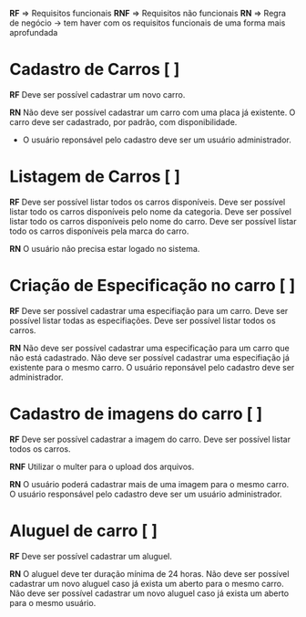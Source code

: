 **RF** => Requisitos funcionais
**RNF** => Requisitos não funcionais
**RN** => Regra de negócio -> tem haver com os requisitos funcionais de uma forma mais aprofundada

# Cadastro de Carros [ ]
**RF**
Deve ser possível cadastrar um novo carro.

**RN**
Não deve ser possível cadastrar um carro com uma placa já existente.
O carro deve ser cadastrado, por padrão, com disponibilidade.
* O usuário reponsável pelo cadastro deve ser um usuário administrador.

# Listagem de Carros [ ]
**RF**
Deve ser possível listar todos os carros disponíveis.
Deve ser possível listar todo os carros disponíveis pelo nome da categoria.
Deve ser possível listar todo os carros disponíveis pelo nome do carro.
Deve ser possível listar todo os carros disponíveis pela marca do carro.

**RN**
O usuário não precisa estar logado no sistema.

# Criação de Especificação no carro [ ]
**RF**
Deve ser possível cadastrar uma especifiação para um carro.
Deve ser possível listar todas as especifiações.
Deve ser possível listar todos os carros.

**RN**
Não deve ser possível cadastrar uma especificação para um carro que não está cadastrado.
Não deve ser possível cadastrar uma especifiação já existente para o mesmo carro.
O usuário reponsável pelo cadastro deve ser administrador.

# Cadastro de imagens do carro [ ]
**RF** 
Deve ser possível cadastrar a imagem do carro.
Deve ser possível listar todos os carros.

**RNF**
Utilizar o multer para o upload dos arquivos.

**RN**
O usuário poderá cadastrar mais de uma imagem para o mesmo carro.
O usuário responsável pelo cadastro deve ser um usuário administrador.

# Aluguel de carro [ ]
**RF**
Deve ser possível cadastrar um aluguel.

**RN**
O aluguel deve ter duração mínima de 24 horas.
Não deve ser possível cadastrar um novo aluguel caso já exista um aberto para o mesmo carro.
Não deve ser possível cadastrar um novo aluguel caso já exista um aberto para o mesmo usuário.